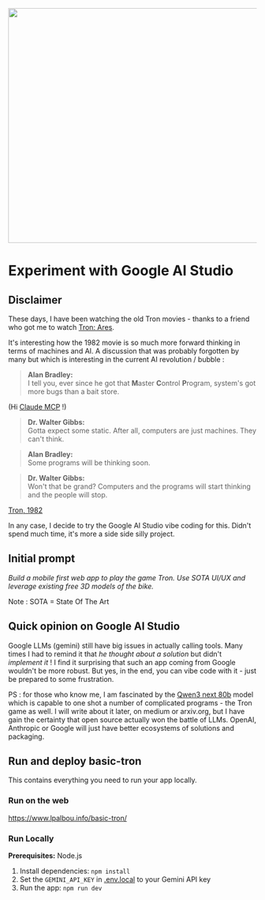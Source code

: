 <div align="center">
<img width="1200" height="475" alt="GHBanner" src="https://github.com/user-attachments/assets/0aa67016-6eaf-458a-adb2-6e31a0763ed6" />
</div>

# Experiment with Google AI Studio

## Disclaimer

These days, I have been watching the old Tron movies - thanks to a friend who got me to watch [Tron: Ares](https://www.imdb.com/title/tt6604188).

It's interesting how the 1982 movie is so much more forward thinking in terms of machines and AI. A discussion that was probably forgotten by many but which is interesting in the current AI revolution / bubble :


> **Alan Bradley:**  
> I tell you, ever since he got that **M**aster **C**ontrol **P**rogram, system's got more bugs than a bait store.

(Hi [Claude MCP](https://www.anthropic.com/news/model-context-protocol) !)

> **Dr. Walter Gibbs:**  
> Gotta expect some static. After all, computers are just machines. They can't think.

> **Alan Bradley:**  
> Some programs will be thinking soon.

> **Dr. Walter Gibbs:**  
> Won't that be grand? Computers and the programs will start thinking and the people will stop.

[Tron, 1982](https://www.imdb.com/title/tt0084827)

In any case, I decide to try the Google AI Studio vibe coding for this. Didn't spend much time, it's more a side side silly project. 

## Initial prompt
*Build a mobile first web app to play the game Tron. Use SOTA UI/UX and leverage existing free 3D models of the bike.*

Note : SOTA = State Of The Art

## Quick opinion on Google AI Studio
Google LLMs (gemini) still have big issues in actually calling tools. Many times I had to remind it that *he thought about a solution* but didn't *implement it* ! I find it surprising that such an app coming from Google wouldn't be more robust. But yes, in the end, you can vibe code with it - just be prepared to some frustration.

PS : for those who know me, I am fascinated by the [Qwen3 next 80b](https://www.qwen3-next.org/) model which is capable to one shot a number of complicated programs - the Tron game as well. I will write about it later, on medium or arxiv.org, but I have gain the certainty that open source actually won the battle of LLMs. OpenAI, Anthropic or Google will just have better ecosystems of solutions and packaging.

## Run and deploy basic-tron

This contains everything you need to run your app locally.

### Run on the web

https://www.lpalbou.info/basic-tron/

### Run Locally

**Prerequisites:**  Node.js


1. Install dependencies:
   `npm install`
2. Set the `GEMINI_API_KEY` in [.env.local](.env.local) to your Gemini API key
3. Run the app:
   `npm run dev`
